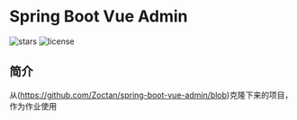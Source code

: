 # Spring Boot Vue Admin

![stars](https://img.shields.io/github/stars/qwhying/spring-boot-vue-admin.svg?style=flat-square&label=Stars)
![license](https://img.shields.io/github/license/qwhying/spring-boot-vue-admin.svg?style=flat-square)

## 简介

从(https://github.com/Zoctan/spring-boot-vue-admin/blob)克隆下来的项目，作为作业使用
